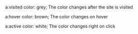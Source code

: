 <!-- CSS SUDO-STYLES -->
a:visited 
  color: grey; The color changes after the site is visited

a:hover 
  color: brown; The color changes on hover

a:active 
  color: white;  The color changes right on click
